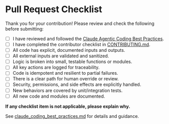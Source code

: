 # Pull Request Checklist

Thank you for your contribution! Please review and check the following before submitting:

- [ ] I have reviewed and followed the [Claude Agentic Coding Best Practices](../claude_coding_best_practices.md).
- [ ] I have completed the contributor checklist in [CONTRIBUTING.md](../CONTRIBUTING.md).
- [ ] All code has explicit, documented inputs and outputs.
- [ ] All external inputs are validated and sanitized.
- [ ] Logic is broken into small, testable functions or modules.
- [ ] All key actions are logged for traceability.
- [ ] Code is idempotent and resilient to partial failures.
- [ ] There is a clear path for human override or review.
- [ ] Security, permissions, and side effects are explicitly handled.
- [ ] New behaviors are covered by unit/integration tests.
- [ ] All new code and modules are documented.

**If any checklist item is not applicable, please explain why.**

See [claude_coding_best_practices.md](../claude_coding_best_practices.md) for details and guidance.
